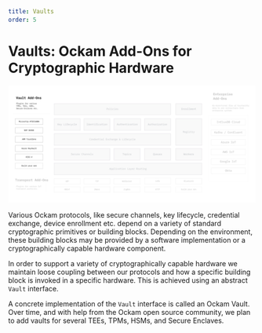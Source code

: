 ```yaml
title: Vaults
order: 5
```

# Vaults: Ockam Add-Ons for Cryptographic Hardware

![Ockam](./assets/ockam-features-vaults.png)

Various Ockam protocols, like secure channels, key lifecycle, credential
exchange, device enrollment etc. depend on a variety of standard
cryptographic primitives or building blocks. Depending on the environment,
these building blocks may be provided by a software implementation or a
cryptographically capable hardware component.

In order to support a variety of cryptographically capable hardware we
maintain loose coupling between our protocols and how a specific
building block is invoked in a specific hardware. This is achieved using
an abstract `Vault` interface.

A concrete implementation of the `Vault` interface is called an Ockam
Vault. Over time, and with help from the Ockam open source community, we
plan to add vaults for several TEEs, TPMs, HSMs, and Secure Enclaves.
